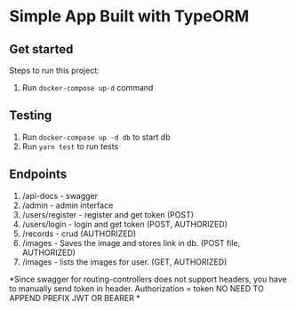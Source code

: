 # Simple App Built with TypeORM


## Get started
Steps to run this project:
1. Run `docker-compose up-d` command

## Testing
1. Run `docker-compose up -d db` to start db
2. Run `yarn test` to run tests

## Endpoints
1. /api-docs - swagger
2. /admin - admin interface
3. /users/register - register and get token (POST)
4. /users/login - login and get token (POST, AUTHORIZED)
5. /records - crud (AUTHORIZED)
6. /images - Saves the image and stores link in db. (POST file, AUTHORIZED)
7. /images - lists the images for user. (GET, AUTHORIZED)

*Since swagger for routing-controllers does not support headers, you have to manually send token in header.
Authorization = token
NO NEED TO APPEND PREFIX JWT OR BEARER
*
